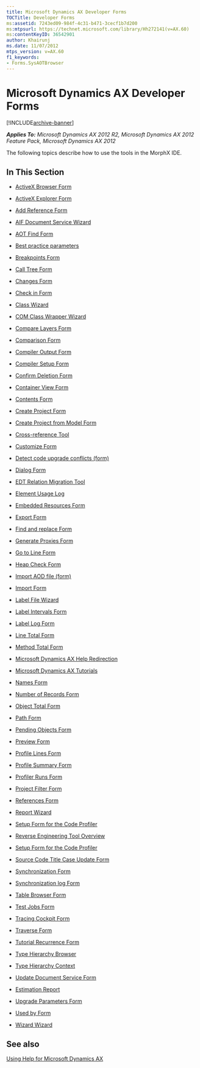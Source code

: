 ```yaml
---
title: Microsoft Dynamics AX Developer Forms
TOCTitle: Developer Forms
ms:assetid: 7243ed09-984f-4c31-b471-3cecf1b7d200
ms:mtpsurl: https://technet.microsoft.com/library/Hh272141(v=AX.60)
ms:contentKeyID: 36542901
author: Khairunj
ms.date: 11/07/2012
mtps_version: v=AX.60
f1_keywords:
- Forms.SysAOTBrowser
---
```


# Microsoft Dynamics AX Developer Forms 


[!INCLUDE[archive-banner](includes/archive-banner.md)]


_**Applies To:** Microsoft Dynamics AX 2012 R2, Microsoft Dynamics AX 2012 Feature Pack, Microsoft Dynamics AX 2012_

The following topics describe how to use the tools in the MorphX IDE.






## In This Section

  - [ActiveX Browser Form](https://technet.microsoft.com/library/aa616671\(v=ax.60\))  

  - [ActiveX Explorer Form](https://technet.microsoft.com/library/aa583038\(v=ax.60\))  

  - [Add Reference Form](https://technet.microsoft.com/library/aa499115\(v=ax.60\))  

  - [AIF Document Service Wizard](https://technet.microsoft.com/library/hh272145\(v=ax.60\))  

  - [AOT Find Form](https://technet.microsoft.com/library/aa631163\(v=ax.60\))  

  - [Best practice parameters](https://technet.microsoft.com/library/aa880220\(v=ax.60\))  

  - [Breakpoints Form](https://technet.microsoft.com/library/bb147534\(v=ax.60\))  

  - [Call Tree Form](https://technet.microsoft.com/library/aa572953\(v=ax.60\))  

  - [Changes Form](https://technet.microsoft.com/library/aa553089\(v=ax.60\))  

  - [Check in Form](https://technet.microsoft.com/library/aa589701\(v=ax.60\))  

  - [Class Wizard](https://technet.microsoft.com/library/cc556768\(v=ax.60\))  

  - [COM Class Wrapper Wizard](https://technet.microsoft.com/library/aa590857\(v=ax.60\))  

  - [Compare Layers Form](https://technet.microsoft.com/library/aa590245\(v=ax.60\))  

  - [Comparison Form](https://technet.microsoft.com/library/aa550421\(v=ax.60\))  

  - [Compiler Output Form](https://technet.microsoft.com/library/aa499387\(v=ax.60\))  

  - [Compiler Setup Form](https://technet.microsoft.com/library/aa617600\(v=ax.60\))  

  - [Confirm Deletion Form](https://technet.microsoft.com/library/aa585881\(v=ax.60\))  

  - [Container View Form](https://technet.microsoft.com/library/aa628593\(v=ax.60\))  

  - [Contents Form](https://technet.microsoft.com/library/aa597275\(v=ax.60\))  

  - [Create Project Form](https://technet.microsoft.com/library/hh272136\(v=ax.60\))  

  - [Create Project from Model Form](https://technet.microsoft.com/library/hh272138\(v=ax.60\))  

  - [Cross-reference Tool](https://technet.microsoft.com/library/aa626961\(v=ax.60\))  

  - [Customize Form](https://technet.microsoft.com/library/aa618855\(v=ax.60\))  

  - [Detect code upgrade conflicts (form)](https://technet.microsoft.com/library/hh272148\(v=ax.60\))  

  - [Dialog Form](https://technet.microsoft.com/library/aa596676\(v=ax.60\))  

  - [EDT Relation Migration Tool](https://technet.microsoft.com/library/gg989788\(v=ax.60\))  

  - [Element Usage Log](https://technet.microsoft.com/library/hh272139\(v=ax.60\))  

  - [Embedded Resources Form](https://technet.microsoft.com/library/hh272135\(v=ax.60\))  

  - [Export Form](https://technet.microsoft.com/library/aa623060\(v=ax.60\))  

  - [Find and replace Form](https://technet.microsoft.com/library/aa585062\(v=ax.60\))  

  - [Generate Proxies Form](https://technet.microsoft.com/library/hh272140\(v=ax.60\))  

  - [Go to Line Form](https://technet.microsoft.com/library/aa617731\(v=ax.60\))  

  - [Heap Check Form](https://technet.microsoft.com/library/aa498300\(v=ax.60\))  

  - [Import AOD file (form)](https://technet.microsoft.com/library/hh272144\(v=ax.60\))  

  - [Import Form](https://technet.microsoft.com/library/aa575673\(v=ax.60\))  

  - [Label File Wizard](https://technet.microsoft.com/library/aa625845\(v=ax.60\))  

  - [Label Intervals Form](https://technet.microsoft.com/library/aa619605\(v=ax.60\))  

  - [Label Log Form](https://technet.microsoft.com/library/aa552926\(v=ax.60\))  

  - [Line Total Form](https://technet.microsoft.com/library/aa659317\(v=ax.60\))  

  - [Method Total Form](https://technet.microsoft.com/library/aa653376\(v=ax.60\))  

  - [Microsoft Dynamics AX Help Redirection](https://technet.microsoft.com/library/hh272147\(v=ax.60\))  

  - [Microsoft Dynamics AX Tutorials](https://technet.microsoft.com/library/hh272143\(v=ax.60\))  

  - [Names Form](https://technet.microsoft.com/library/aa883034\(v=ax.60\))  

  - [Number of Records Form](https://technet.microsoft.com/library/aa558138\(v=ax.60\))  

  - [Object Total Form](https://technet.microsoft.com/library/aa870092\(v=ax.60\))  

  - [Path Form](https://technet.microsoft.com/library/aa854273\(v=ax.60\))  

  - [Pending Objects Form](https://technet.microsoft.com/library/aa845998\(v=ax.60\))  

  - [Preview Form](https://technet.microsoft.com/library/aa548469\(v=ax.60\))  

  - [Profile Lines Form](https://technet.microsoft.com/library/aa592297\(v=ax.60\))  

  - [Profile Summary Form](https://technet.microsoft.com/library/aa655766\(v=ax.60\))  

  - [Profiler Runs Form](https://technet.microsoft.com/library/aa640755\(v=ax.60\))  

  - [Project Filter Form](https://technet.microsoft.com/library/aa615051\(v=ax.60\))  

  - [References Form](https://technet.microsoft.com/library/aa630288\(v=ax.60\))  

  - [Report Wizard](https://technet.microsoft.com/library/aa620747\(v=ax.60\))  

  - [Setup Form for the Code Profiler](https://technet.microsoft.com/library/aa878061\(v=ax.60\))  

  - [Reverse Engineering Tool Overview](https://technet.microsoft.com/library/cc618797\(v=ax.60\))  

  - [Setup Form for the Code Profiler](https://technet.microsoft.com/library/aa878061\(v=ax.60\))  

  - [Source Code Title Case Update Form](https://technet.microsoft.com/library/cc582735\(v=ax.60\))  

  - [Synchronization Form](https://technet.microsoft.com/library/aa857785\(v=ax.60\))  

  - [Synchronization log Form](https://technet.microsoft.com/library/aa598375\(v=ax.60\))  

  - [Table Browser Form](https://technet.microsoft.com/library/aa584230\(v=ax.60\))  

  - [Test Jobs Form](https://technet.microsoft.com/library/aa885851\(v=ax.60\))  

  - [Tracing Cockpit Form](https://technet.microsoft.com/library/hh272149\(v=ax.60\))  

  - [Traverse Form](https://technet.microsoft.com/library/aa643050\(v=ax.60\))  

  - [Tutorial Recurrence Form](https://technet.microsoft.com/library/aa574241\(v=ax.60\))  

  - [Type Hierarchy Browser](https://technet.microsoft.com/library/hh272137\(v=ax.60\))  

  - [Type Hierarchy Context](https://technet.microsoft.com/library/hh272146\(v=ax.60\))  

  - [Update Document Service Form](https://technet.microsoft.com/library/cc569346\(v=ax.60\))  

  - [Estimation Report](https://technet.microsoft.com/library/cc580715\(v=ax.60\))  

  - [Upgrade Parameters Form](https://technet.microsoft.com/library/cc599400\(v=ax.60\))  

  - [Used by Form](https://technet.microsoft.com/library/aa557677\(v=ax.60\))  

  - [Wizard Wizard](https://technet.microsoft.com/library/cc594039\(v=ax.60\))  

## See also

[Using Help for Microsoft Dynamics AX](using-help-for-microsoft-dynamics-ax.md)

